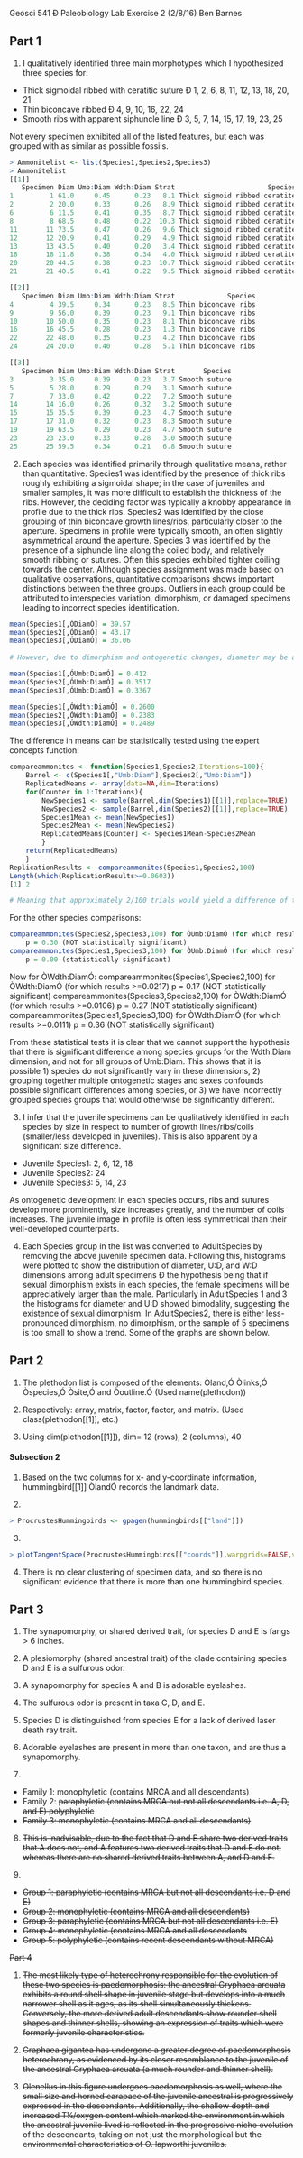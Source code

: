 Geosci 541 Ð Paleobiology
Lab Exercise 2 (2/8/16)
Ben Barnes

## Part 1

1) I qualitatively identified three main morphotypes which I hypothesized three species for:

+ Thick sigmoidal ribbed with ceratitic suture Ð 1, 2, 6, 8, 11, 12, 13, 18, 20, 21
+ Thin biconcave ribbed Ð 4, 9, 10, 16, 22, 24
+ Smooth ribs with apparent siphuncle line Ð 3, 5, 7, 14, 15, 17, 19, 23, 25

Not every specimen exhibited all of the listed features, but each was grouped with as similar as possible fossils.

````R
> Ammonitelist <- list(Species1,Species2,Species3)
> Ammonitelist
[[1]]
   Specimen Diam Umb:Diam Wdth:Diam Strat                       Species
1         1 61.0     0.45      0.23   8.1 Thick sigmoid ribbed ceratite
2         2 20.0     0.33      0.26   8.9 Thick sigmoid ribbed ceratite
6         6 11.5     0.41      0.35   8.7 Thick sigmoid ribbed ceratite
8         8 68.5     0.48      0.22  10.3 Thick sigmoid ribbed ceratite
11       11 73.5     0.47      0.26   9.6 Thick sigmoid ribbed ceratite
12       12 20.9     0.41      0.29   4.9 Thick sigmoid ribbed ceratite
13       13 43.5     0.40      0.20   3.4 Thick sigmoid ribbed ceratite
18       18 11.8     0.38      0.34   4.0 Thick sigmoid ribbed ceratite
20       20 44.5     0.38      0.23  10.7 Thick sigmoid ribbed ceratite
21       21 40.5     0.41      0.22   9.5 Thick sigmoid ribbed ceratite

[[2]]
   Specimen Diam Umb:Diam Wdth:Diam Strat             Species
4         4 39.5     0.34      0.23   8.5 Thin biconcave ribs
9         9 56.0     0.39      0.23   9.1 Thin biconcave ribs
10       10 50.0     0.35      0.23   8.1 Thin biconcave ribs
16       16 45.5     0.28      0.23   1.3 Thin biconcave ribs
22       22 48.0     0.35      0.23   4.2 Thin biconcave ribs
24       24 20.0     0.40      0.28   5.1 Thin biconcave ribs

[[3]]
   Specimen Diam Umb:Diam Wdth:Diam Strat       Species
3         3 35.0     0.39      0.23   3.7 Smooth suture
5         5 28.0     0.29      0.29   3.1 Smooth suture
7         7 33.0     0.42      0.22   7.2 Smooth suture
14       14 16.0     0.26      0.32   3.2 Smooth suture
15       15 35.5     0.39      0.23   4.7 Smooth suture
17       17 31.0     0.32      0.23   8.3 Smooth suture
19       19 63.5     0.29      0.23   4.7 Smooth suture
23       23 23.0     0.33      0.28   3.0 Smooth suture
25       25 59.5     0.34      0.21   6.8 Smooth suture
````


2) Each species was identified primarily through qualitative means, rather than quantitative. Species1 was identified by the presence of thick ribs roughly exhibiting a sigmoidal shape; in the case of juveniles and smaller samples, it was more difficult to establish the thickness of the ribs. However, the deciding factor was typically a knobby appearance in profile due to the thick ribs.     Species2 was identified by the close grouping of thin biconcave growth lines/ribs, particularly closer to the aperture. Specimens in profile were typically smooth, an often slightly asymmetrical around the aperture. Species 3 was identified by the presence of a siphuncle line along the coiled body, and relatively smooth ribbing or sutures. Often this species exhibited tighter coiling towards the center. Although species assignment was made based on qualitative observations, quantitative comparisons shows important distinctions between the three groups. Outliers in each group could be attributed to interspecies variation, dimorphism, or damaged specimens leading to incorrect species identification.

````R	
mean(Species1[,ÓDiamÓ] = 39.57
mean(Species2[,ÓDiamÓ] = 43.17
mean(Species3[,ÓDiamÓ] = 36.06
	
# However, due to dimorphism and ontogenetic changes, diameter may be a useless comparison.

mean(Species1[,ÓUmb:DiamÓ] = 0.412
mean(Species2[,ÓUmb:DiamÓ] = 0.3517
mean(Species3[,ÓUmb:DiamÓ] = 0.3367

mean(Species1[,ÓWdth:DiamÓ] = 0.2600
mean(Species2[,ÓWdth:DiamÓ] = 0.2383
mean(Species3[,ÓWdth:DiamÓ] = 0.2489
````

The difference in means can be statistically tested using the expert concepts function:

````R
compareammonites <- function(Species1,Species2,Iterations=100){
	Barrel <- c(Species1[,"Umb:Diam"],Species2[,"Umb:Diam"])
	ReplicatedMeans <- array(data=NA,dim=Iterations)
	for(Counter in 1:Iterations){
		NewSpecies1 <- sample(Barrel,dim(Species1)[[1]],replace=TRUE)
		NewSpecies2 <- sample(Barrel,dim(Species2)[[1]],replace=TRUE)
		Species1Mean <- mean(NewSpecies1)
		Species2Mean <- mean(NewSpecies2)
		ReplicatedMeans[Counter] <- Species1Mean-Species2Mean
		}
	return(ReplicatedMeans)	
	}
ReplicationResults <- compareammonites(Species1,Species2,100)
Length(which(ReplicationResults>=0.0603))
[1] 2

# Meaning that approximately 2/100 trials would yield a difference of this magnitude, or p=0.02.
````

For the other species comparisons:

````R
compareammonites(Species2,Species3,100) for ÒUmb:DiamÓ (for which results >=0.015)
	p = 0.30 (NOT statistically significant)
compareammonites(Species1,Species3,100) for ÒUmb:DiamÓ (for which results >=0.0753)
	p = 0.00 (statistically significant)
````

Now for ÒWdth:DiamÓ:
compareammonites(Species1,Species2,100) for ÒWdth:DiamÓ (for which results >=0.0217)
	p = 0.17 (NOT statistically significant)
compareammonites(Species3,Species2,100) for ÒWdth:DiamÓ (for which results >=0.0106)
	p = 0.27 (NOT statistically significant)
compareammonites(Species1,Species3,100) for ÒWdth:DiamÓ (for which results >=0.0111)
	p = 0.36 (NOT statistically significant)

From these statistical tests it is clear that we cannot support the hypothesis that there is significant difference among species groups for the Wdth:Diam dimension, and not for all groups of Umb:Diam. This shows that it is possible 1) species do not significantly vary in these dimensions, 2) grouping together multiple ontogenetic stages and sexes confounds possible significant differences among species, or 3) we have incorrectly grouped species groups that would otherwise be significantly different. 

3) I infer that the juvenile specimens can be qualitatively identified in each species by size in respect to number of growth lines/ribs/coils (smaller/less developed in juveniles). This is also apparent by a significant size difference.
	
+ Juvenile Species1: 2, 6, 12, 18
+ Juvenile Species2: 24
+ Juvenile Species3: 5, 14, 23

As ontogenetic development in each species occurs, ribs and sutures develop more prominently, size increases greatly, and the number of coils increases. The juvenile image in profile is often less symmetrical than their well-developed counterparts.

4) Each Species group in the list was converted to AdultSpecies by removing the above juvenile specimen data. Following this, histograms were plotted to show the distribution of diameter, U:D, and W:D dimensions among adult specimens Ð the hypothesis being that if sexual dimorphism exists in each species, the female specimens will be appreciatively larger than the male. Particularly in AdultSpecies 1 and 3 the histograms for diameter and U:D showed bimodality, suggesting the existence of sexual dimorphism. In AdultSpecies2, there is either less-pronounced dimorphism, no dimorphism, or the sample of 5 specimens is too small to show a trend. Some of the graphs are shown below.

## Part 2

1) The plethodon list is composed of the elements: Òland,Ó Òlinks,Ó Òspecies,Ó Òsite,Ó and Òoutline.Ó
	(Used name(plethodon))

2) Respectively: array, matrix, factor, factor, and matrix. (Used class(plethodon[[1]], etc.)

3) Using dim(plethodon[[1]]), dim= 12 (rows), 2 (columns), 40

#### Subsection 2

1) Based on the two columns for x- and y-coordinate information, hummingbird[[1]] ÒlandÓ records the landmark data.

2) 
````R
> ProcrustesHummingbirds <- gpagen(hummingbirds[["land"]])
````

3) 
````R
> plotTangentSpace(ProcrustesHummingbirds[["coords"]],warpgrids=FALSE,verbose=FALSE)
````

4) There is no clear clustering of specimen data, and so there is no significant evidence that there is more than one hummingbird species.

## Part 3

1) The synapomorphy, or shared derived trait, for species D and E is fangs > 6 inches.

2) A plesiomorphy (shared ancestral trait) of the clade containing species D and E is a sulfurous odor.

3) A synapomorphy for species A and B is adorable eyelashes.

4) The sulfurous odor is present in taxa C, D, and E.

5) Species D is distinguished from species E for a lack of derived laser death ray trait.

6) Adorable eyelashes are present in more than one taxon, and are thus a synapomorphy.

7)	
+ Family 1: monophyletic (contains MRCA and all descendants)
+ Family 2: <strike>paraphyletic</stirke> (contains MRCA but not all descendants i.e. A, D, and E) polyphyletic
+ Family 3: monophyletic (contains MRCA and all descendants)

8) This is inadvisable, due to the fact that D and E share two derived traits that A does not, and A features two derived traits that D and E do not, whereas there are no shared derived traits between A, and D and E.

9)	
+ Group 1: paraphyletic (contains MRCA but not all descendants i.e. D and E)
+ Group 2: monophyletic (contains MRCA and all descendants)
+ Group 3: paraphyletic (contains MRCA but not all descendants i.e. E)
+ Group 4: monophyletic (contains MRCA and all descendants
+ Group 5: polyphyletic (contains recent descendants without MRCA)

Part 4
1. The most likely type of heterochrony responsible for the evolution of these two species is paedomorphosis: the ancestral Gryphaea arcuata exhibits a round shell shape in juvenile stage but develops into a much narrower shell as it ages, as its shell simultaneously thickens. Conversely, the more derived adult descendants show rounder shell shapes and thinner shells, showing an expression of traits which were formerly juvenile characteristics.

2. Graphaea gigantea has undergone a greater degree of paedomorphosis heterochrony, as evidenced by its closer resemblance to the juvenile of the ancestral Gryphaea arcuata (a much rounder and thinner shell).

3. Olenellus in this figure undergoes paedomorphosis as well, where the small size and horned carapace of the juvenile ancestral is progressively expressed in the descendants. Additionally, the shallow depth and increased T¼/oxygen content which marked the environment in which the ancestral juvenile lived is reflected in the progressive niche evolution of the descendants, taking on not just the morphological but the environmental characteristics of O. lapworthi juveniles.

